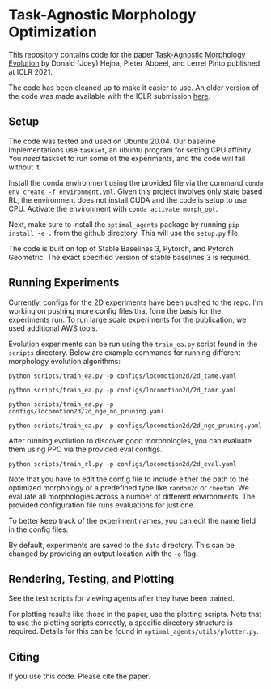 # Task-Agnostic Morphology Optimization

This repository contains code for the paper [Task-Agnostic Morphology Evolution](https://openreview.net/pdf?id=CGQ6ENUMX6) by Donald (Joey) Hejna, Pieter Abbeel, and Lerrel Pinto published at ICLR 2021.

The code has been cleaned up to make it easier to use. An older version of the code was made available with the ICLR submission [here](https://openreview.net/attachment?id=CGQ6ENUMX6&name=supplementary_material). 

## Setup
The code was tested and used on Ubuntu 20.04. Our baseline implementations use `taskset`, an ubuntu program for setting CPU affinity. You *need* taskset to run some of the experiments, and the code will fail without it.

Install the conda environment using the provided file via the command `conda env create -f environment.yml`. Given this project involves only state based RL, the environment does not install CUDA and the code is setup to use CPU. Activate the environment with `conda activate morph_opt`.

Next, make sure to install the `optimal_agents` package by running `pip install -e .` from the github directory. This will use the `setup.py` file.

The code is built on top of Stable Baselines 3, Pytorch, and Pytorch Geometric. The exact specified version of stable baselines 3 is required. 

## Running Experiments
Currently, configs for the 2D experiments have been pushed to the repo. I'm working on pushing more config files that form the basis for the experiments run. To run large scale experiments for the publication, we used additional AWS tools. 

Evolution experiments can be run using the `train_ea.py` script found in the `scripts` directory. Below are example commands for running different morphology evolution algorithms:

```
python scripts/train_ea.py -p configs/locomotion2d/2d_tame.yaml

python scripts/train_ea.py -p configs/locomotion2d/2d_tamr.yaml

python scripts/train_ea.py -p configs/locomotion2d/2d_nge_no_pruning.yaml

python scripts/train_ea.py -p configs/locomotion2d/2d_nge_pruning.yaml
```

After running evolution to discover good morphologies, you can evaluate them using PPO via the provided eval configs.
```
python scripts/train_rl.py -p configs/locomotion2d/2d_eval.yaml
```
Note that you have to edit the config file to include either the path to the optimized morphology or a predefined type like `random2d` or `cheetah`. We evaluate all morphologies across a number of different environments. The provided configuration file runs evaluations for just one.

To better keep track of the experiment names, you can edit the name field in the config files.

By default, experiments are saved to the `data` directory. This can be changed by providing an output location with the `-o` flag.

## Rendering, Testing, and Plotting
See the test scripts for viewing agents after they have been trained.

For plotting results like those in the paper, use the plotting scripts. Note that to use the plotting scripts correctly, a specific directory structure is required. Details for this can be found in `optimal_agents/utils/plotter.py`.

## Citing

If you use this code. Please cite the paper.
